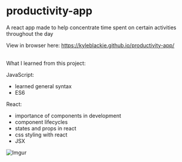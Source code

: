# productivity-app
A react app made to help concentrate time spent on certain activities throughout the day

View in browser here: https://kyleblackie.github.io/productivity-app/

<br>
What I learned from this project:

JavaScript:
- learned general syntax
- ES6

React:
- importance of components in development
- component lifecycles
- states and props in react
- css styling with react 
- JSX

![Imgur](https://i.imgur.com/ZHKEKWT.jpg)
